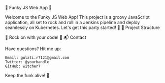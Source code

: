 🚀 Funky JS Web App 🤘

Welcome to the Funky JS Web App! This project is a groovy JavaScript application, all set to rock and roll in a Jenkins pipeline and deploy seamlessly on Kubernetes. Let's get this party started! 🎉
📂 Project Structure



🎸 Rock on with your code! 🎸
📬 Contact

Have questions? Hit me up:

    Email: gulati.r7121@gmail.com
    Twitter: @yourhandle
    GitHub: witcher7

Keep the funk alive! 🤟
